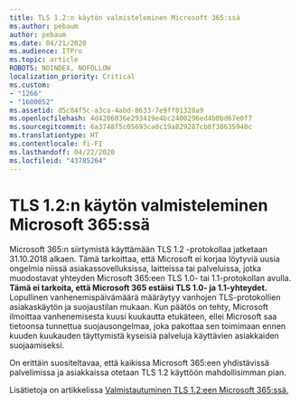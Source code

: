 ```yaml
---
title: TLS 1.2:n käytön valmisteleminen Microsoft 365:ssä
ms.author: pebaum
author: pebaum
ms.date: 04/21/2020
ms.audience: ITPro
ms.topic: article
ROBOTS: NOINDEX, NOFOLLOW
localization_priority: Critical
ms.custom:
- "1266"
- "1600052"
ms.assetid: d5c84f5c-a3ca-4abd-8633-7e9ff01328a9
ms.openlocfilehash: 4d4206036e293419e4bc2400296ed4b0bd67e0f7
ms.sourcegitcommit: 6a3748f5c05693ca0c19a829287cb8f30635940c
ms.translationtype: HT
ms.contentlocale: fi-FI
ms.lasthandoff: 04/22/2020
ms.locfileid: "43785264"
---
```

# <a name="prepare-for-use-of-tls-12-in-microsoft-365"></a>TLS 1.2:n käytön valmisteleminen Microsoft 365:ssä

Microsoft 365:n siirtymistä käyttämään TLS 1.2 -protokollaa jatketaan 31.10.2018 alkaen. Tämä tarkoittaa, että Microsoft ei korjaa löytyviä uusia ongelmia niissä asiakassovelluksissa, laitteissa tai palveluissa, jotka muodostavat yhteyden Microsoft 365:een TLS 1.0- tai 1.1-protokollan avulla. **Tämä ei tarkoita, että Microsoft 365 estäisi TLS 1.0- ja 1.1-yhteydet.** Lopullinen vanhenemispäivämäärä määräytyy vanhojen TLS-protokollien asiakaskäytön ja suojaustilan mukaan. Kun päätös on tehty, Microsoft ilmoittaa vanhenemisesta kuusi kuukautta etukäteen, ellei Microsoft saa tietoonsa tunnettua suojausongelmaa, joka pakottaa sen toimimaan ennen kuuden kuukauden täyttymistä kyseisiä palveluja käyttävien asiakkaiden suojaamiseksi.
  
On erittäin suositeltavaa, että kaikissa Microsoft 365:een yhdistävissä palvelimissa ja asiakkaissa otetaan TLS 1.2 käyttöön mahdollisimman pian.
  
Lisätietoja on artikkelissa [Valmistautuminen TLS 1.2:een Microsoft 365:ssä.](https://support.microsoft.com/help/4057306/preparing-for-tls-1-2-in-office-365)
  